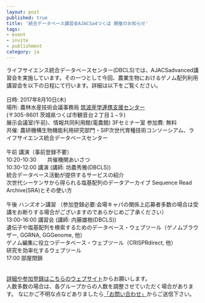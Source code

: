 ```yaml
---
layout: post
published: true
title: '統合データベース講習会AJACSa4つくば 開催のお知らせ'
tags:
- event
- invite
- publishment
category: ja
---
```

ライフサイエンス統合データベースセンター(DBCLS)では、AJACSadvanced講習会を実施しています。その一つとして今回、農業生物におけるゲノム配列利用講習会を以下の日程にて行います。詳細は以下をご覧ください。  
<br />
日時: 2017年8月10日(木)  
場所: 農林水産技術会議事務局 [筑波産学連携支援センター](http://www.affrc.maff.go.jp/tsukuba/top/)  
 (〒305-8601 茨城県つくば市観音台２丁目１−９)   
 展示会議室(午前)、情報共同利用館(電農館) 3Fセミナー室
参加費: 無料  
共催: 農研機構生物機能利用研究部門・SIP次世代育種技術コンソーシアム、ライフサイエンス統合データベースセンター  
<br />
午前 講演（事前登録不要）  
10:20-10:30　　共催機関あいさつ  
10:30-12:00 講演 (講師: 坊農秀雅(DBCLS))  
統合データベース活動が提供するサービスの紹介  
次世代シーケンサから得られる塩基配列のデータアーカイブ Sequence Read Archive(SRA)とその使い方  
<br />
午後 ハンズオン講習 （参加登録必要:会場キャパの関係上応募者多数の場合は受講をお断りする場合がございますのであらかじめご了承ください）  
13:00-16:00 講習会 (講師: 内藤雄樹(DBCLS))  
遺伝子や塩基配列を検索するためのデータベース・ウェブツール（ゲノムブラウザー, GGRNA, GGGenome, 他）  
ゲノム編集に役立つデータベース・ウェブツール（CRISPRdirect, 他）  
研究を効率化するウェブツール  
17:00  部屋閉鎖  
<br />
<br />
[詳細や参加登録はこちらのウェブサイト](http://bit.ly/ajacsa4)からお願いします。  
人数多数の場合は、各グループからの人数を調整させていただく場合があります。 なにかご不明な点などありましたら[「お問い合わせ」](http://dbcls.rois.ac.jp/contact)からご送信下さい。